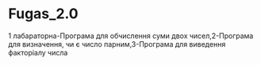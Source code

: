 # Fugas_2.0
1 лабараторна-Програма для обчислення суми двох чисел,2-Програма для визначення, чи є число парним,3-Програма для виведення факторіалу числа
